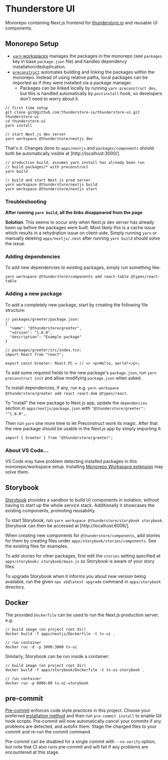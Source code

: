 # Thunderstore UI

Monorepo containing Next.js frontend for [thunderstore.io](https://thunderstore.io)
and reusable UI components.

## Monorepo Setup

- [`yarn` workspaces](https://classic.yarnpkg.com/en/docs/workspaces/) manages
  the packages in the monorepo (see `packages` key in base `package.json` file)
  and handles dependency installation/deduplication.
- [`preconstruct`](https://preconstruct.tools/) automates building and linking
  the packages within the monorepo. Instead of using relative paths, local
  packages can be imported as if they were installed via a package manager.
  - Packages can be linked locally by running `yarn preconstruct dev`, but this
    is handled automatically by `postinstall` hook, so developers don't need to
    worry about it.

```
// first time setup
git clone git@github.com:thunderstore-io/thunderstore-ui.git thunderstore-ui
cd thunderstore-ui
yarn install

// start Next.js dev server
yarn workspace @thunderstore/nextjs dev
```

That's it. Changes done to `apps/nextjs` and `packages/components` should both
be automatically visible at [http://localhost:3000/].

```
// production build, assumes yarn install has already been run
// build packages/* with preconstruct
yarn build

// build and start Next.js prod server
yarn workspace @thunderstore/nextjs build
yarn workspace @thunderstore/nextjs start
```

### Troubleshooting

**After running `yarn build`, all the links disappeared from the page**

**Solution**: This seems to occur only when Next.js dev server has already been
up before the packages were built. Most likely this is a cache issue which
results in a rehydration issue on client-side. Simply running `yarn` or manually
deleting `apps/nextjs/.next` after running `yarn build` should solve the issue.

### Adding dependencies

To add new dependencies to existing packages, simply run something like:

```
yarn workspace @thunderstore/components add react-table @types/react-table
```

### Adding a new package

To add a completely new package, start by creating the following file structure:

```
// packages/greeter/package.json:
{
  "name": "@thunderstore/greeter",
  "version": "1.0.0",
  "description": "Example package"
}

// packages/greeter/src/index.tsx:
import React from "react";

export const Greeter: React.FC = () => <p>Hello, world!</p>;
```

To add some required fields to the new package's `package.json`, run
`yarn preconstruct init` and allow modifying `package.json` when asked.

To install dependencies, if any, run e.g.
`yarn workspace @thunderstore/greeter add react react-dom @types/react`.

To "install" the new package to Next.js app, update the `dependencies` section
in `apps/nextjs/package.json` with `"@thunderstore/greeter": "^1.0.0",`.

Then run `yarn` one more time to let Preconstruct work its magic. After that the
new package should be usable in the Next.js app by simply importing it:

```
import { Greeter } from "@thunderstore/greeter";
```

### About VS Code...

VS Code may have problem detecting installed packages in this monorepo/workspace
setup. Installing
[Monorepo Workspace extension](https://marketplace.visualstudio.com/items?itemName=folke.vscode-monorepo-workspace)
may solve them.

## Storybook

[Storybook](https://storybook.js.org/docs/react/get-started/introduction)
provides a sandbox to build UI components in isolation, without having to start
up the whole service stack. Additionally it showcases the existing components,
promoting reusability.

To start Storybook, run `yarn workspace @thunderstore/storybook storybook`.
Storybook can then be accessed at [http://localhost:6006/].

When creating new components for `@thunderstore/components`, add stories for
them by creating files under `apps/storybook/stories/components`. See the
existing files for examples.

To add stories for other packages, first edit the `stories` setting specified
at `apps/storybook/.storybook/main.js` so Storybook is aware of your story
files.

To upgrade Storybook when it informs you about new version being available, run
the given `npx sb@latest upgrade` command in `apps/storybook` directory.

## Docker

The provided `Dockerfile` can be used to run the Next.js production server, e.g:

```
// build image (on project root dir)
docker build -f apps/nextjs/Dockerfile -t ts-ui .

// run container
docker run -d -p 3000:3000 ts-ui
```

Similarly, Storybook can be run inside a container:

```
// build image (on project root dir)
docker build -f apps/storybook/Dockerfile -t ts-ui-storybook .

// run container
docker run -p 6006:80 ts-ui-storybook
```

## pre-commit

[Pre-commit](https://pre-commit.com/) enforces code style practices in this
project. Choose your preferred
[installation method](https://pre-commit.com/#install) and then run `pre-commit
install` to enable Git hook scripts. Pre-commit will now automatically cancel
your commits if any problems are detected, and autofix them. Stage the changed
files to your commit and re-run the commit command.

Pre-commit can be disabled for a single commit with `--no-verify` option, but
note that CI also runs pre-commit and will fail if any problems are encountered
at this stage.

